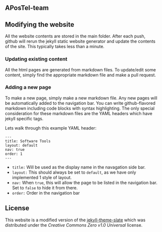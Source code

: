 ## APosTel-team

## Modifying the website

All the website contents are stored in the main folder. 
After each push, github will rerun the jekyll static website generator and update the contents of the site.
This typically takes less than a minute.

### Updating existing content

All the html pages are generated from markdown files.
To update/edit some content, simply find the appropriate markdown file and make a pull request.


### Adding a new page

To make a new page, simply make a new markdown file.
Any new pages will be automatically added to the navigation bar.
You can write github-flavored markdown including code blocks with syntax highlighting.
The only special consideration for these markdown files are the YAML headers which have jekyll specific tags.

Lets walk through this example YAML header:

```text
---
title: Software Tools
layout: default
nav: true
order: 1
---
```

- `title:` Will be used as the display name in the navagation side bar.
- `layout:`  This should always be set to `default`, as we have only implemented 1 style of layout.
- `nav:`  When `true`, this will allow the page to be listed in the navigation bar. Set to `false` to hide it from there.
- `order:` Order in the navigation bar

## License

This website is a modified version of the [jekyll-theme-slate](https://github.com/pages-themes/slate) which was distributed under the *Creative Commons Zero v1.0 Universal* license.
